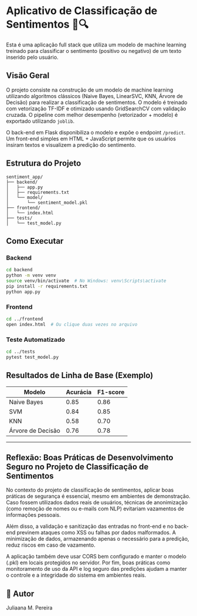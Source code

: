# Aplicativo de Classificação de Sentimentos 💬🔍

Esta é uma aplicação full stack que utiliza um modelo de machine learning treinado para classificar o sentimento (positivo ou negativo) de um texto inserido pelo usuário.

## Visão Geral

O projeto consiste na construção de um modelo de machine learning utilizando algoritmos clássicos (Naive Bayes, LinearSVC, KNN, Árvore de Decisão) para realizar a classificação de sentimentos. O modelo é treinado com vetorização TF-IDF e otimizado usando GridSearchCV com validação cruzada. O pipeline com melhor desempenho (vetorizador + modelo) é exportado utilizando `joblib`.

O back-end em Flask disponibiliza o modelo e expõe o endpoint `/predict`. Um front-end simples em HTML + JavaScript permite que os usuários insiram textos e visualizem a predição do sentimento.

## Estrutura do Projeto

```
sentiment_app/
├── backend/
│   ├── app.py
│   ├── requirements.txt
│   └── model/
│       └── sentiment_model.pkl
├── frontend/
│   └── index.html
├── tests/
│   └── test_model.py
```

## Como Executar

### Backend

```bash
cd backend
python -m venv venv
source venv/bin/activate  # No Windows: venv\Scripts\activate
pip install -r requirements.txt
python app.py
```

### Frontend

```bash
cd ../frontend
open index.html  # Ou clique duas vezes no arquivo
```

### Teste Automatizado

```bash
cd ../tests
pytest test_model.py
```

## Resultados de Linha de Base (Exemplo)

| Modelo             | Acurácia | F1-score |
|--------------------|----------|----------|
| Naive Bayes        | 0.85     | 0.86     |
| SVM                | 0.84     | 0.85     |
| KNN                | 0.58     | 0.70     |
| Árvore de Decisão  | 0.76     | 0.78     |
--------------------------------------------

## Reflexão: Boas Práticas de Desenvolvimento Seguro no Projeto de Classificação de Sentimentos
No contexto do projeto de classificação de sentimentos, aplicar boas práticas de segurança é essencial, mesmo em ambientes de demonstração. Caso fossem utilizados dados reais de usuários, técnicas de anonimização (como remoção de nomes ou e-mails com NLP) evitariam vazamentos de informações pessoais.

Além disso, a validação e sanitização das entradas no front-end e no back-end previnem ataques como XSS ou falhas por dados malformados. A minimização de dados, armazenando apenas o necessário para a predição, reduz riscos em caso de vazamento.

A aplicação também deve usar CORS bem configurado e manter o modelo (.pkl) em locais protegidos no servidor. Por fim, boas práticas como monitoramento de uso da API e log seguro das predições ajudam a manter o controle e a integridade do sistema em ambientes reais.


## 👤 Autor

Juliaana M. Pereira
